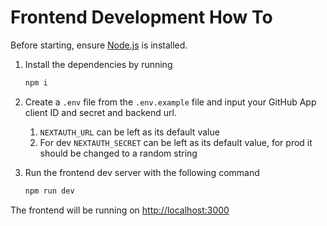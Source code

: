 # Frontend Development How To

Before starting, ensure [Node.js](https://nodejs.org/en) is installed.

1. Install the dependencies by running
    ```sh
    npm i
    ```
2. Create a `.env` file from the `.env.example` file and input your GitHub App client ID and secret and backend url.
    1. `NEXTAUTH_URL` can be left as its default value
    2. For dev `NEXTAUTH_SECRET` can be left as its default value, for prod it should be changed to a random string

3. Run the frontend dev server with the following command
    ```sh
    npm run dev
    ```

The frontend will be running on [http://localhost:3000](http://localhost:3000)